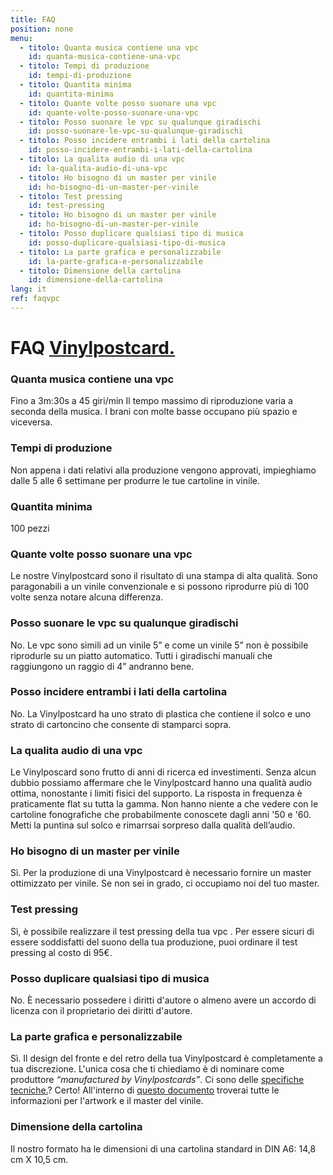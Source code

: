 ```yaml
---
title: FAQ
position: none
menu:
  - titolo: Quanta musica contiene una vpc
    id: quanta-musica-contiene-una-vpc
  - titolo: Tempi di produzione
    id: tempi-di-produzione
  - titolo: Quantita minima
    id: quantita-minima
  - titolo: Quante volte posso suonare una vpc
    id: quante-volte-posso-suonare-una-vpc
  - titolo: Posso suonare le vpc su qualunque giradischi
    id: posso-suonare-le-vpc-su-qualunque-giradischi
  - titolo: Posso incidere entrambi i lati della cartolina
    id: posso-incidere-entrambi-i-lati-della-cartolina
  - titolo: La qualita audio di una vpc
    id: la-qualita-audio-di-una-vpc
  - titolo: Ho bisogno di un master per vinile
    id: ho-bisogno-di-un-master-per-vinile
  - titolo: Test pressing
    id: test-pressing
  - titolo: Ho bisogno di un master per vinile
    id: ho-bisogno-di-un-master-per-vinile
  - titolo: Posso duplicare qualsiasi tipo di musica
    id: posso-duplicare-qualsiasi-tipo-di-musica
  - titolo: La parte grafica e personalizzabile
    id: la-parte-grafica-e-personalizzabile
  - titolo: Dimensione della cartolina
    id: dimensione-della-cartolina                            
lang: it
ref: faqvpc
---
```


# FAQ <a href="/vpc/">Vinylpostcard.</a>

### Quanta musica contiene una vpc
Fino a 3m:30s a 45 giri/min 
Il tempo massimo di riproduzione varia a seconda della musica. I brani con molte basse occupano più spazio e viceversa.

### Tempi di produzione
Non appena i dati relativi alla produzione vengono approvati, impieghiamo dalle 5 alle 6 settimane per produrre le tue cartoline in vinile. 

### Quantita minima
100 pezzi

### Quante volte posso suonare una vpc
Le nostre Vinylpostcard sono il risultato di una stampa di alta qualità. Sono paragonabili a un vinile convenzionale e si possono riprodurre più di 100 volte senza notare alcuna differenza.

### Posso suonare le vpc su qualunque giradischi
No. Le vpc sono simili ad un vinile 5” e come un vinile 5” non è possibile riprodurle su un piatto automatico. Tutti i giradischi manuali che raggiungono un raggio di 4” andranno bene.
 
### Posso incidere entrambi i lati della cartolina
No. La Vinylpostcard ha uno strato di plastica che contiene il solco e uno strato di cartoncino che consente di stamparci sopra.

### La qualita audio di una vpc
Le Vinylposcard sono frutto di anni di ricerca ed investimenti. Senza alcun dubbio possiamo affermare che le Vinylpostcard hanno una qualità audio ottima, nonostante i limiti fisici del supporto. La risposta in frequenza è praticamente flat su tutta la gamma.  Non hanno niente a che vedere con le cartoline fonografiche che probabilmente conoscete dagli anni '50 e '60.  Metti la puntina sul solco e rimarrsai sorpreso dalla qualità dell’audio.

### Ho bisogno di un master per vinile
Sì. Per la produzione di una Vinylpostcard è necessario fornire un master ottimizzato per vinile. Se non sei in grado, ci occupiamo noi del tuo master.

### Test pressing
Sì, è possibile realizzare il test pressing della tua vpc . Per essere sicuri di essere soddisfatti del suono della tua produzione, puoi ordinare il test pressing al costo di 95€.

### Posso duplicare qualsiasi tipo di musica
No. È necessario possedere i diritti d'autore o almeno avere un accordo di licenza con il proprietario dei diritti d'autore.

### La parte grafica e personalizzabile
Sì. Il design del fronte e del retro della tua Vinylpostcard è completamente a tua discrezione. L'unica cosa che ti chiediamo è di nominare come produttore _“manufactured by Vinylpostcards”_.
Ci sono delle <a href="/specifiche-vpc/">specifiche tecniche.</a>?
Certo! All'interno di <a href="/specifiche-vpc/">questo documento</a> troverai tutte le informazioni per l'artwork e il master del vinile.

### Dimensione della cartolina
Il nostro formato ha le dimensioni di una cartolina standard in DIN A6:
14,8 cm X 10,5 cm. 
